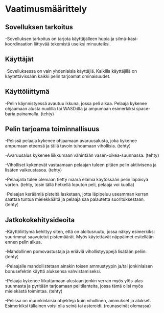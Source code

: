 # Vaatimusmäärittely
## Sovelluksen tarkoitus

-Sovelluksen tarkoitus on tarjota käyttäjälleen hupia ja silmä-käsi-koordinaation liittyvää tekemistä useiksi minuuteiksi.  

## Käyttäjät

-Sovelluksessa on vain yhdenlaisia käyttäjiä. Kaikilla käyttäjillä on käytettävissään kaikki pelin tarjoamat ominaisuudet.

## Käyttöliittymä

-Pelin käynnistyessä avautuu ikkuna, jossa peli alkaa. Pelaaja kykenee ohjaamaan alusta nuolilla tai WASD:illa ja ampumaan esimerkiksi space-baria painamalla. (tehty)

## Pelin tarjoama toiminnallisuus

-Pelissä pelaaja kykenee ohjaamaan avaruusalusta, joka kykenee ampumaan eteensä ja tällä tavoin tuhoamaan vihollisia. (tehty)

-Avaruusalus kykenee liikkumaan vähintään vasen-oikea-suunnassa. (tehty)

-Viholliset kykenevät vastaamaan pelaajan tuleen pitäen pelin aktiivisena ja lisäten vaikeustasoa. (tehty)

-Pelaajalla tulee olemaan tietty määrä elämiä käytössään pelin läpäisyä varten. (tehty, tosin tällä hetkellä loputon peli, pelaaja voi kuolla)

-Pelaajan keräämiä pisteitä lasketaan, jotta läpipeluu useamman kerran saattaa tuntua mielekkäältä ja pelaaja saa palautetta suorituksestaan. (tehty)


## Jatkokokehitysideoita

-Käyttöliittymä kehittyy siten, että on aloitusruutu, jossa näkyy esimerkiksi suurimmat saavutetut pistemäärät. Myös käytettävät näppäimet esitellään ennen pelin alkua.

-Mahdollinen pomovastustaja ja eriäviä vihollistyyppejä lisätään peliin. (tehty)

-Pelaajalle mahdollistetaan ainakin toisen ammustyypin ja/tai jonkinlaisen bonusefektin käyttö aluksensa vahvistamiseksi.

-Pelaaja kykenee liikuttamaan alustaan jonkin verran myös ylös-alas-suunnasta ja pyritään tarjoamaan pelitilanteita, jossa tämä olisi myös mielekästä toimintaa. (tehty)

-Pelissa on muunkinlaisia objekteja kuin vihollinen, ammukset ja alukset. Esimerkiksi tällainen voisi olla seinä tai asteroidi. (reunaseinät olemassa)

